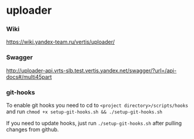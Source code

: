 # uploader

### Wiki
https://wiki.yandex-team.ru/vertis/uploader/

### Swagger
http://uploader-api.vrts-slb.test.vertis.yandex.net/swagger/?url=/api-docs#/multi45part

### git-hooks
To enable git hooks you need to cd to `<project directory>/scripts/hooks` and run
`chmod +x setup-git-hooks.sh && ./setup-git-hooks.sh`

If you need to update hooks, just run `./setup-git-hooks.sh` after pulling changes from github.
